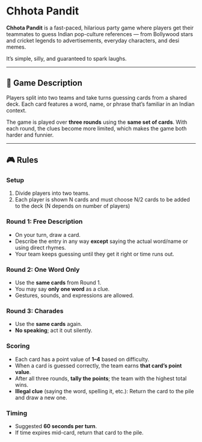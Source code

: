 # Chhota Pandit

**Chhota Pandit** is a fast-paced, hilarious party game where players get their teammates to guess Indian pop-culture references — from Bollywood stars and cricket legends to advertisements, everyday characters, and desi memes.

It’s simple, silly, and guaranteed to spark laughs.

---

## 📖 Game Description

Players split into two teams and take turns guessing cards from a shared deck. Each card features a word, name, or phrase that’s familiar in an Indian context.

The game is played over **three rounds** using the **same set of cards**. With each round, the clues become more limited, which makes the game both harder and funnier.

---

## 🎮 Rules

### Setup
1. Divide players into two teams.
2. Each player is shown N cards and must choose N/2 cards to be added to the deck (N depends on number of players)

### Round 1: **Free Description**
- On your turn, draw a card.
- Describe the entry in any way **except** saying the actual word/name or using direct rhymes.
- Your team keeps guessing until they get it right or time runs out.

### Round 2: **One Word Only**
- Use the **same cards** from Round 1.
- You may say **only one word** as a clue.
- Gestures, sounds, and expressions are allowed.

### Round 3: **Charades**
- Use the **same cards** again.
- **No speaking**; act it out silently.

### Scoring
- Each card has a point value of **1–4** based on difficulty.
- When a card is guessed correctly, the team earns **that card’s point value**.
- After all three rounds, **tally the points**; the team with the highest total wins.
- **Illegal clue** (saying the word, spelling it, etc.): Return the card to the pile and draw a new one.

### Timing
- Suggested **60 seconds per turn**.
- If time expires mid-card, return that card to the pile.
